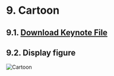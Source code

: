 # 9. Cartoon
## 9.1. <a href="https://www.dropbox.com/sh/hkkdw1pdpt76kfb/AACVh44utUvSsedKgkMG8UeJa?dl=0">Download Keynote File</a>
## 9.2. Display figure
![Cartoon](cartoon.png 'Cartoon')